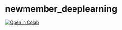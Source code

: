 # newmember_deeplearning

[![Open In Colab](https://colab.research.google.com/assets/colab-badge.svg)](http://colab.research.google.com/github/kotenpan1205/blob/newmember_deeplearning/新メンバー研修_DeepLearning後編.ipynb)
